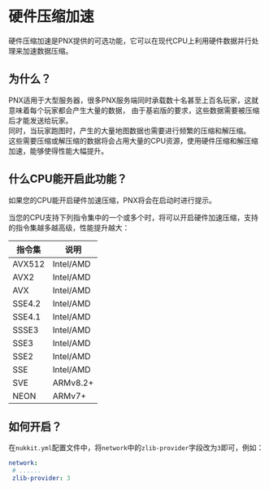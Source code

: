 # 硬件压缩加速

硬件压缩加速是PNX提供的可选功能，它可以在现代CPU上利用硬件数据并行处理来加速数据压缩。

## 为什么？

PNX适用于大型服务器，很多PNX服务端同时承载数十名甚至上百名玩家，这就意味着每个玩家都会产生大量的数据， 由于基岩版的要求，这些数据需要被压缩后才能发送给玩家。  
同时，当玩家跑图时，产生的大量地图数据也需要进行频繁的压缩和解压缩。  
这些需要压缩或解压缩的数据将会占用大量的CPU资源，使用硬件压缩和解压缩加速，能够使得性能大幅提升。

## 什么CPU能开启此功能？

如果您的CPU能开启硬件加速压缩，PNX将会在启动时进行提示。

当您的CPU支持下列指令集中的一个或多个时，将可以开启硬件加速压缩，支持的指令集越多越高级，性能提升越大：

| 指令集     | 说明                                |
|---------|-----------------------------------|
| AVX512  | Intel/AMD                         |
| AVX2    | Intel/AMD                         |
| AVX     | Intel/AMD                         |
| SSE4.2  | Intel/AMD                         |
| SSE4.1  | Intel/AMD                         |
| SSSE3   | Intel/AMD                         |
| SSE3    | Intel/AMD                         |
| SSE2    | Intel/AMD                         |
| SSE     | Intel/AMD                         |
| SVE     | ARMv8.2+                          |
| NEON    | ARMv7+                            |

## 如何开启？

在`nukkit.yml`配置文件中，将`network`中的`zlib-provider`字段改为`3`即可，例如：  

```yaml
network:
 # ......
 zlib-provider: 3 
```